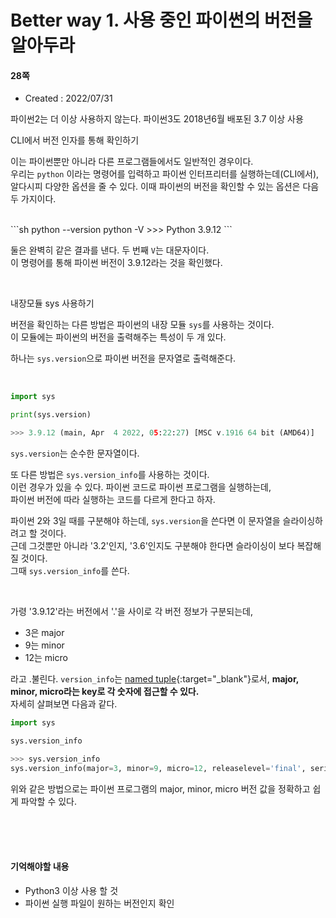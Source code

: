 # Better way 1. 사용 중인 파이썬의 버전을 알아두라


#### 28쪽

* Created : 2022/07/31


파이썬2는 더 이상 사용하지 않는다. 파이썬3도 2018년6월 배포된 3.7 이상 사용
<br>

CLI에서 버전 인자를 통해 확인하기

이는 파이썬뿐만 아니라 다른 프로그램들에서도 일반적인 경우이다.  
우리는 `python` 이라는 명령어를 입력하고 파이썬 인터프리터를 실행하는데(CLI에서),  
알다시피 다양한 옵션을 줄 수 있다. 이때 파이썬의 버전을 확인할 수 있는 옵션은 다음 두 가지이다.

<br>
```sh
python --version
python -V
>>> Python 3.9.12
```

둘은 완벽히 같은 결과를 낸다. 두 번째 `V`는 대문자이다.  
이 명령어를 통해 파이썬 버전이 3.9.12라는 것을 확인했다.  

<br>

내장모듈 sys 사용하기

버전을 확인하는 다른 방법은 파이썬의 내장 모듈 `sys`를 사용하는 것이다.  
이 모듈에는 파이썬의 버전을 출력해주는 특성이 두 개 있다.  

하나는 `sys.version`으로 파이썬 버전을 문자열로 출력해준다.  

<br>

```python
import sys

print(sys.version)

>>> 3.9.12 (main, Apr  4 2022, 05:22:27) [MSC v.1916 64 bit (AMD64)]
```

`sys.version`는 순수한 문자열이다.  

또 다른 방법은 `sys.version_info`를 사용하는 것이다.  
이런 경우가 있을 수 있다. 파이썬 코드로 파이썬 프로그램을 실행하는데,  
파이썬 버전에 따라 실행하는 코드를 다르게 한다고 하자.  

파이썬 2와 3일 때를 구분해야 하는데, `sys.version`을 쓴다면 이 문자열을 슬라이싱하려고 할 것이다.  
근데 그것뿐만 아니라 '3.2'인지, '3.6'인지도 구분해야 한다면 슬라이싱이 보다 복잡해질 것이다.  
그때 `sys.version_info`를 쓴다.  

<br>

가령 '3.9.12'라는 버전에서 '.'을 사이로 각 버전 정보가 구분되는데,

* 3은 major
* 9는 minor
* 12는 micro

라고 .불린다. `version_info`는 [named tuple](https://docs.python.org/3/library/collections.html#collections.namedtuple){:target="_blank"}로서,  **major, minor, micro라는 key로 각 숫자에 접근할 수 있다.**  
자세히 살펴보면 다음과 같다.  


```python
import sys

sys.version_info

>>> sys.version_info
sys.version_info(major=3, minor=9, micro=12, releaselevel='final', serial=0)

```

위와 같은 방법으로는 파이썬 프로그램의 major, minor, micro 버전 값을 정확하고 쉽게 파악할 수 있다.


<br>
<br>
<br>


#### 기억해야할 내용

* Python3 이상 사용 할 것
* 파이썬 실행 파일이 원하는 버전인지 확인

